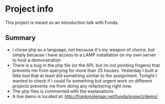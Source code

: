 Project info
==============
This project is meant as an introduction talk with Funda.

Summary
--------------
- I chose php as a language, not because it's my weapon of choice, but simply because i have access to a LAMP installation on my own server to host a demonstration
- There is a bug in the php file (or the API, but im not pointing fingers) that prevents me from querying for more than 25 houses. Yesterday I built a little tool that at least did something similar to the assignment. Tonight I wanted to check if I could fix something but urgent work on different projects prevents me from doing any refactoring right now.
- The php files is commented with the explanations 
- A live demo is located at: http://frankmolenaar.net/funda/project/demo/